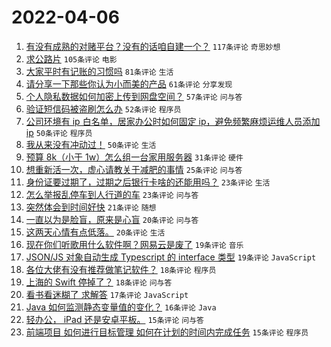 # 2022-04-06

1. [有没有成熟的对赌平台？没有的话咱自建一个？](https://www.v2ex.com/t/845184) `117条评论` `奇思妙想`
1. [求公路片](https://www.v2ex.com/t/845133) `105条评论` `电影`
1. [大家平时有记账的习惯吗](https://www.v2ex.com/t/845138) `81条评论` `生活`
1. [请分享一下那些你认为小而美的产品](https://www.v2ex.com/t/845173) `61条评论` `分享发现`
1. [个人隐私数据如何加密上传到网盘空间？](https://www.v2ex.com/t/845121) `57条评论` `问与答`
1. [验证短信码被盗刷怎么办](https://www.v2ex.com/t/845136) `52条评论` `程序员`
1. [公司环境有 ip 白名单，居家办公时如何固定 ip，避免频繁麻烦运维人员添加 ip](https://www.v2ex.com/t/845145) `50条评论` `程序员`
1. [我从来没有冲动过！](https://www.v2ex.com/t/845187) `50条评论` `生活`
1. [预算 8k（小于 1w）怎么组一台家用服务器](https://www.v2ex.com/t/845240) `31条评论` `硬件`
1. [想重新活一次，虚心请教关于减肥的事情](https://www.v2ex.com/t/845293) `25条评论` `问与答`
1. [身份证要过期了，过期之后银行卡啥的还能用吗？](https://www.v2ex.com/t/845166) `23条评论` `生活`
1. [怎么举报乱停车到人行道的车](https://www.v2ex.com/t/845122) `23条评论` `问与答`
1. [突然体会到时间好快](https://www.v2ex.com/t/845268) `21条评论` `随想`
1. [一直以为是脸盲，原来是心盲](https://www.v2ex.com/t/845171) `20条评论` `问与答`
1. [这两天心情有点低落。](https://www.v2ex.com/t/845159) `20条评论` `生活`
1. [现在你们听歌用什么软件啊？网易云是废了](https://www.v2ex.com/t/845298) `19条评论` `音乐`
1. [JSON/JS 对象自动生成 Typescript 的 interface 类型](https://www.v2ex.com/t/845273) `19条评论` `JavaScript`
1. [各位大佬有没有推荐做笔记软件？](https://www.v2ex.com/t/845245) `18条评论` `程序员`
1. [上海的 Swift 停掉了？](https://www.v2ex.com/t/845155) `18条评论` `问与答`
1. [看书看迷糊了 求解答](https://www.v2ex.com/t/845287) `17条评论` `JavaScript`
1. [Java 如何监测静态变量值的变化？](https://www.v2ex.com/t/845239) `16条评论` `Java`
1. [轻办公， iPad 还是安卓平板。](https://www.v2ex.com/t/845195) `15条评论` `问与答`
1. [前端项目 如何进行目标管理 如何在计划的时间内完成任务](https://www.v2ex.com/t/845163) `15条评论` `程序员`
